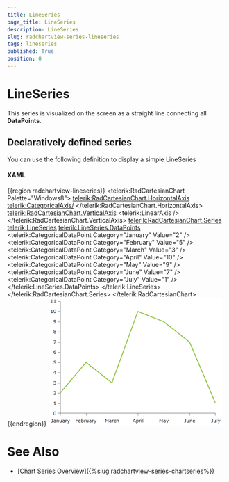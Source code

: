 ```yaml
---
title: LineSeries
page_title: LineSeries
description: LineSeries
slug: radchartview-series-lineseries
tags: lineseries
published: True
position: 0
---
```


# LineSeries



This series is visualized on the screen as a straight line connecting all __DataPoints__.

## Declaratively defined series

You can use the following definition to display a simple LineSeries

#### XAML
{{region radchartview-lineseries}}
            <telerik:RadCartesianChart Palette="Windows8">
            <telerik:RadCartesianChart.HorizontalAxis>
                <telerik:CategoricalAxis/>
            </telerik:RadCartesianChart.HorizontalAxis>
            <telerik:RadCartesianChart.VerticalAxis>
                <telerik:LinearAxis />
            </telerik:RadCartesianChart.VerticalAxis>
            <telerik:RadCartesianChart.Series>
                <telerik:LineSeries>
                    <telerik:LineSeries.DataPoints>
                        <telerik:CategoricalDataPoint Category="January" Value="2" />
                        <telerik:CategoricalDataPoint Category="February" Value="5" />
                        <telerik:CategoricalDataPoint Category="March" Value="3" />
                        <telerik:CategoricalDataPoint Category="April" Value="10" />
                        <telerik:CategoricalDataPoint Category="May" Value="9" />
                        <telerik:CategoricalDataPoint Category="June" Value="7" />
                        <telerik:CategoricalDataPoint Category="July" Value="1" />
                    </telerik:LineSeries.DataPoints>
                </telerik:LineSeries>
            </telerik:RadCartesianChart.Series>
            </telerik:RadCartesianChart>
{{endregion}}
![radchartview-series-lineseries](images/radchartview-series-lineseries.png)

# See Also

 * [Chart Series Overview]({%slug radchartview-series-chartseries%})
